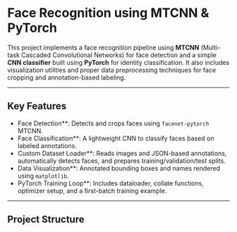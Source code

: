 # Face Recognition using MTCNN & PyTorch

This project implements a face recognition pipeline using **MTCNN** (Multi-task Cascaded Convolutional Networks) for face detection and a simple **CNN classifier** built using **PyTorch** for identity classification. It also includes visualization utilities and proper data preprocessing techniques for face cropping and annotation-based labeling.

---

## Key Features

- Face Detection**: Detects and crops faces using `facenet-pytorch` MTCNN.
- Face Classification**: A lightweight CNN to classify faces based on labeled annotations.
- Custom Dataset Loader**: Reads images and JSON-based annotations, automatically detects faces, and prepares training/validation/test splits.
- Data Visualization**: Annotated bounding boxes and names rendered using `matplotlib`.
- PyTorch Training Loop**: Includes dataloader, collate functions, optimizer setup, and a first-batch training example.

---

## Project Structure

